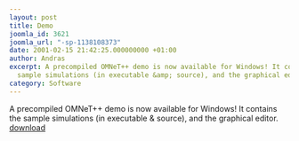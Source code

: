 ```yaml
---
layout: post
title: Demo
joomla_id: 3621
joomla_url: "-sp-1138108373"
date: 2001-02-15 21:42:25.000000000 +01:00
author: Andras
excerpt: A precompiled OMNeT++ demo is now available for Windows! It contains the
  sample simulations (in executable &amp; source), and the graphical editor. <A href="index.php?option=com_docman&task=cat_view&gid=1">download</A>
category: Software
---
```

A precompiled OMNeT++ demo is now available for Windows! It contains the sample simulations (in executable &amp; source), and the graphical editor. <A href="index.php?option=com_docman&task=cat_view&gid=1">download</A>

